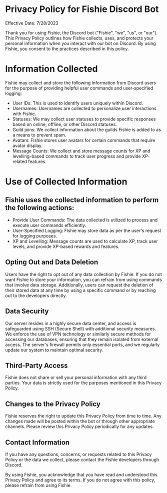# Privacy Policy for Fishie Discord Bot

Effective Date: 7/28/2023

Thank you for using Fishie, the Discord bot ("Fishie", "we", "us", or "our"). This Privacy Policy outlines how Fishie collects, uses, and protects your personal information when you interact with our bot on Discord. By using Fishie, you consent to the practices described in this policy.

# Information Collected

Fishie may collect and store the following information from Discord users for the purpose of providing helpful user commands and user-specified logging:

- User IDs: This is used to identify users uniquely within Discord.
- Usernames: Usernames are collected to personalize user interactions with Fishie.
- Statuses: We may collect user statuses to provide specific responses based on online, offline, or other Discord statuses.
- Guild joins: We collect information about the guilds Fishie is added to as a means to prevent spam.
- Avatars: Fishie stores user avatars for certain commands that require avatar display.
- Message Counts: We collect and store message counts for XP and levelling-based commands to track user progress and provide XP-related features.

# Use of Collected Information

## Fishie uses the collected information to perform the following actions:

- Provide User Commands: The data collected is utilized to process and execute user commands efficiently.
- User-Specified Logging: Fishie may store data as per the user's request for logging purposes.
- XP and Levelling: Message counts are used to calculate XP, track user levels, and provide XP-based rewards and features.

## Opting Out and Data Deletion

Users have the right to opt out of any data collection by Fishie. If you do not want Fishie to store your information, you can refrain from using commands that involve data storage. Additionally, users can request the deletion of their stored data at any time by using a specific command or by reaching out to the developers directly.

## Data Security

Our server resides in a highly secure data center, and access is safeguarded using SSH (Secure Shell) with additional security measures. We enforce the use of VPN technology or similarly secure methods for accessing our databases, ensuring that they remain isolated from external access. The server's firewall permits only essential ports, and we regularly update our system to maintain optimal security.

## Third-Party Access

Fishie does not share or sell your personal information with any third parties. Your data is strictly used for the purposes mentioned in this Privacy Policy.

## Changes to the Privacy Policy

Fishie reserves the right to update this Privacy Policy from time to time. Any changes made will be posted within the bot or through other appropriate channels. Please review this Privacy Policy periodically for any updates.

## Contact Information

If you have any questions, concerns, or requests related to this Privacy Policy or the data we collect, please contact the Fishie developers through Discord.

By using Fishie, you acknowledge that you have read and understood this Privacy Policy and agree to its terms. If you do not agree with this policy, please refrain from using Fishie.
